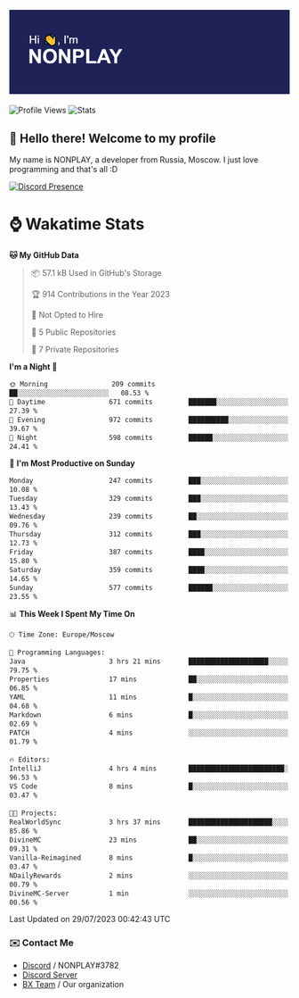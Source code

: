 ![Discord Presence](./header.png)
<br></br>
![Profile Views](https://komarev.com/ghpvc/?username=NONPLAYT&color=blue&style=for-the-badge)
![Stats](https://img.shields.io/badge/0%25-OPTIMIZED-orange?style=for-the-badge)


## :wave: Hello there! Welcome to my profile

My name is NONPLAY, a developer from Russia, Moscow. I just love programming and that's all :D

[![Discord Presence](https://lanyard.cnrad.dev/api/597087584090587177?showDisplayName=true)](https://discord.com/users/597087584090587177) 

# ⌚ Wakatime Stats

<!--START_SECTION:waka-->
**🐱 My GitHub Data** 

> 📦 57.1 kB Used in GitHub's Storage 
 > 
> 🏆 914 Contributions in the Year 2023
 > 
> 🚫 Not Opted to Hire
 > 
> 📜 5 Public Repositories 
 > 
> 🔑 7 Private Repositories 
 > 
**I'm a Night 🦉** 

```text
🌞 Morning                209 commits         ██░░░░░░░░░░░░░░░░░░░░░░░   08.53 % 
🌆 Daytime                671 commits         ███████░░░░░░░░░░░░░░░░░░   27.39 % 
🌃 Evening                972 commits         ██████████░░░░░░░░░░░░░░░   39.67 % 
🌙 Night                  598 commits         ██████░░░░░░░░░░░░░░░░░░░   24.41 % 
```
📅 **I'm Most Productive on Sunday** 

```text
Monday                   247 commits         ███░░░░░░░░░░░░░░░░░░░░░░   10.08 % 
Tuesday                  329 commits         ███░░░░░░░░░░░░░░░░░░░░░░   13.43 % 
Wednesday                239 commits         ██░░░░░░░░░░░░░░░░░░░░░░░   09.76 % 
Thursday                 312 commits         ███░░░░░░░░░░░░░░░░░░░░░░   12.73 % 
Friday                   387 commits         ████░░░░░░░░░░░░░░░░░░░░░   15.80 % 
Saturday                 359 commits         ████░░░░░░░░░░░░░░░░░░░░░   14.65 % 
Sunday                   577 commits         ██████░░░░░░░░░░░░░░░░░░░   23.55 % 
```


📊 **This Week I Spent My Time On** 

```text
🕑︎ Time Zone: Europe/Moscow

💬 Programming Languages: 
Java                     3 hrs 21 mins       ████████████████████░░░░░   79.75 % 
Properties               17 mins             ██░░░░░░░░░░░░░░░░░░░░░░░   06.85 % 
YAML                     11 mins             █░░░░░░░░░░░░░░░░░░░░░░░░   04.68 % 
Markdown                 6 mins              █░░░░░░░░░░░░░░░░░░░░░░░░   02.69 % 
PATCH                    4 mins              ░░░░░░░░░░░░░░░░░░░░░░░░░   01.79 % 

🔥 Editors: 
IntelliJ                 4 hrs 4 mins        ████████████████████████░   96.53 % 
VS Code                  8 mins              █░░░░░░░░░░░░░░░░░░░░░░░░   03.47 % 

🐱‍💻 Projects: 
RealWorldSync            3 hrs 37 mins       █████████████████████░░░░   85.86 % 
DivineMC                 23 mins             ██░░░░░░░░░░░░░░░░░░░░░░░   09.31 % 
Vanilla-Reimagined       8 mins              █░░░░░░░░░░░░░░░░░░░░░░░░   03.47 % 
NDailyRewards            2 mins              ░░░░░░░░░░░░░░░░░░░░░░░░░   00.79 % 
DivineMC-Server          1 min               ░░░░░░░░░░░░░░░░░░░░░░░░░   00.56 % 
```


 Last Updated on 29/07/2023 00:42:43 UTC
<!--END_SECTION:waka-->

### ✉️ Contact Me

- [Discord](https://discord.com/users/597087584090587177) / NONPLAY#3782
- [Discord Server](https://discord.gg/p7cxhw7E2M)
- [BX Team](https://github.com/BX-Team) / Our organization
